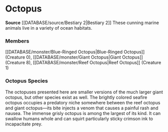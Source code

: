 ﻿---
creature_family: Octopus
id: '143'
name: Octopus
rarity: Common
source: '[[DATABASE/source/Bestiary 2|Bestiary 2]]'
type: Creature Family

---
# Octopus

**Source** [[DATABASE/source/Bestiary 2|Bestiary 2]] 
These cunning marine animals live in a variety of ocean habitats.

### Members

[[DATABASE/monster/Blue-Ringed Octopus|Blue-Ringed Octopus]] (Creature 0), [[DATABASE/monster/Giant Octopus|Giant Octopus]] (Creature 8), [[DATABASE/monster/Reef Octopus|Reef Octopus]] (Creature 1)

###  Octopus Species

The octopuses presented here are smaller versions of the much larger giant octopus, but other species exist as well. The brightly colored seafire octopus occupies a predatory niche somewhere between the reef octopus and giant octopus—its bite injects a venom that causes a painful rash and nausea. The immense grisly octopus is among the largest of its kind. It can swallow humans whole and can squirt particularly sticky crimson ink to incapacitate prey.